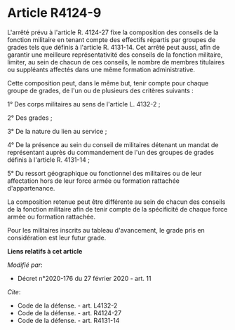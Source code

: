 # Article R4124-9

L'arrêté prévu à l'article R. 4124-27 fixe la composition des conseils de la fonction militaire en tenant compte des
effectifs répartis par groupes de grades tels que définis à l'article R. 4131-14. Cet arrêté peut aussi, afin de garantir une
meilleure représentativité des conseils de la fonction militaire, limiter, au sein de chacun de ces conseils, le nombre de
membres titulaires ou suppléants affectés dans une même formation administrative. 

Cette composition peut, dans le même but, tenir compte pour chaque groupe de grades, de l'un ou de plusieurs des critères
suivants : 

1° Des corps militaires au sens de l'article L. 4132-2 ; 

2° Des grades ; 

3° De la nature du lien au service ; 

4° De la présence au sein du conseil de militaires détenant un mandat de représentant auprès du commandement de l'un des
groupes de grades définis à l'article R. 4131-14 ; 

5° Du ressort géographique ou fonctionnel des militaires ou de leur affectation hors de leur force armée ou formation
rattachée d'appartenance. 

La composition retenue peut être différente au sein de chacun des conseils de la fonction militaire afin de tenir compte de
la spécificité de chaque force armée ou formation rattachée. 

Pour les militaires inscrits au tableau d'avancement, le grade pris en considération est leur futur grade.

**Liens relatifs à cet article**

_Modifié par_:

  - Décret n°2020-176 du 27 février 2020 - art. 11

_Cite_:

  - Code de la défense. - art. L4132-2
  - Code de la défense. - art. R4124-27
  - Code de la défense. - art. R4131-14
